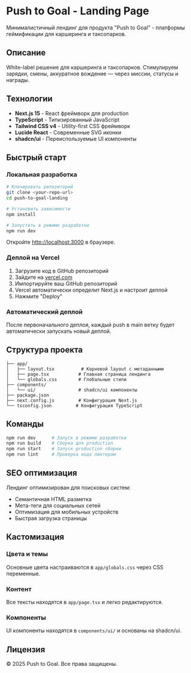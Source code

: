 # Push to Goal - Landing Page

Минималистичный лендинг для продукта "Push to Goal" - платформы геймификации для каршеринга и таксопарков.

## Описание

White-label решение для каршеринга и таксопарков. Стимулируем зарядки, смены, аккуратное вождение — через миссии, статусы и награды.

## Технологии

- **Next.js 15** - React фреймворк для production
- **TypeScript** - Типизированный JavaScript
- **Tailwind CSS v4** - Utility-first CSS фреймворк
- **Lucide React** - Современные SVG иконки
- **shadcn/ui** - Переиспользуемые UI компоненты

## Быстрый старт

### Локальная разработка

```bash
# Клонировать репозиторий
git clone <your-repo-url>
cd push-to-goal-landing

# Установить зависимости
npm install

# Запустить в режиме разработки
npm run dev
```

Откройте [http://localhost:3000](http://localhost:3000) в браузере.

### Деплой на Vercel

1. Загрузите код в GitHub репозиторий
2. Зайдите на [vercel.com](https://vercel.com)
3. Импортируйте ваш GitHub репозиторий
4. Vercel автоматически определит Next.js и настроит деплой
5. Нажмите "Deploy"

### Автоматический деплой

После первоначального деплоя, каждый push в main ветку будет автоматически запускать новый деплой.

## Структура проекта

```
├── app/
│   ├── layout.tsx          # Корневой layout с метаданными
│   ├── page.tsx           # Главная страница лендинга
│   └── globals.css        # Глобальные стили
├── components/
│   └── ui/                # shadcn/ui компоненты
├── package.json
├── next.config.js         # Конфигурация Next.js
└── tsconfig.json         # Конфигурация TypeScript
```

## Команды

```bash
npm run dev      # Запуск в режиме разработки
npm run build    # Сборка для production
npm run start    # Запуск production сборки
npm run lint     # Проверка кода линтером
```

## SEO оптимизация

Лендинг оптимизирован для поисковых систем:

- Семантичная HTML разметка
- Мета-теги для социальных сетей
- Оптимизация для мобильных устройств
- Быстрая загрузка страницы

## Кастомизация

### Цвета и темы
Основные цвета настраиваются в `app/globals.css` через CSS переменные.

### Контент
Все тексты находятся в `app/page.tsx` и легко редактируются.

### Компоненты
UI компоненты находятся в `components/ui/` и основаны на shadcn/ui.

## Лицензия

© 2025 Push to Goal. Все права защищены.